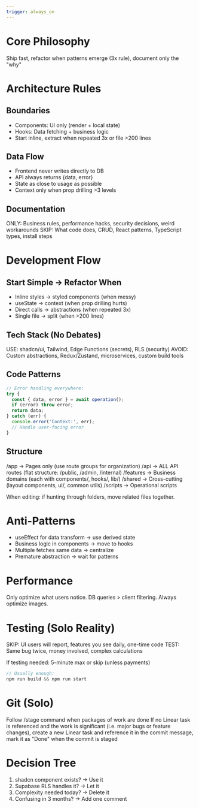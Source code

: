 ```yaml
---
trigger: always_on
---
```


# Core Philosophy
Ship fast, refactor when patterns emerge (3x rule), document only the "why"

# Architecture Rules

## Boundaries
- Components: UI only (render + local state)
- Hooks: Data fetching + business logic
- Start inline, extract when repeated 3x or file >200 lines

## Data Flow
- Frontend never writes directly to DB
- API always returns {data, error}
- State as close to usage as possible
- Context only when prop drilling >3 levels

## Documentation
ONLY: Business rules, performance hacks, security decisions, weird workarounds
SKIP: What code does, CRUD, React patterns, TypeScript types, install steps

# Development Flow

## Start Simple → Refactor When
- Inline styles → styled components (when messy)
- useState → context (when prop drilling hurts)
- Direct calls → abstractions (when repeated 3x)
- Single file → split (when >200 lines)

## Tech Stack (No Debates)
USE: shadcn/ui, Tailwind, Edge Functions (secrets), RLS (security)
AVOID: Custom abstractions, Redux/Zustand, microservices, custom build tools

## Code Patterns
```typescript
// Error handling everywhere:
try {
  const { data, error } = await operation();
  if (error) throw error;
  return data;
} catch (err) {
  console.error('Context:', err);
  // Handle user-facing error
}
```

## Structure
/app → Pages only (use route groups for organization)
/api → ALL API routes (flat structure: /public, /admin, /internal)
/features → Business domains (each with components/, hooks/, lib/)
/shared → Cross-cutting (layout components, ui/, common utils)
/scripts → Operational scripts

When editing: if hunting through folders, move related files together.

# Anti-Patterns
- useEffect for data transform → use derived state
- Business logic in components → move to hooks
- Multiple fetches same data → centralize
- Premature abstraction → wait for patterns

# Performance
Only optimize what users notice. DB queries > client filtering. Always optimize images.

# Testing (Solo Reality)

SKIP: UI users will report, features you see daily, one-time code
TEST: Same bug twice, money involved, complex calculations

If testing needed: 5-minute max or skip (unless payments)
```javascript
// Usually enough:
npm run build && npm run start
```

# Git (Solo)
Follow /stage command when packages of work are done
If no Linear task is referenced and the work is significant (i.e. major bugs or feature changes), create a new Linear task and reference it in the commit message, mark it as "Done" when the commit is staged

# Decision Tree
1. shadcn component exists? → Use it
2. Supabase RLS handles it? → Let it
3. Complexity needed today? → Delete it
4. Confusing in 3 months? → Add one comment